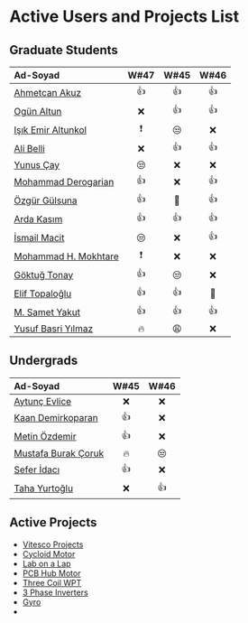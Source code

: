 # Active Users and Projects List


## Graduate Students

|      Ad-Soyad    | W#47| W#45| W#46|
|:-----------------|:----:|:----:|:----:|
| [Ahmetcan Akuz](https://github.com/ahmetcan-akuz)    | :+1: | :+1: | :+1: |
| [Ogün Altun](https://github.com/ogunaltun)     | :x:| :+1: | :+1: |
| [Işık Emir Altunkol](https://github.com/emir-altunkol)  |:exclamation:  | :unamused: | :x: |
| [Ali Belli](https://github.com/alibelli)    | :x: | :+1: | :+1: |
| [Yunus Çay](https://github.com/cayunus)    | :unamused:| :x: | :x: |
| [Mohammad Derogarian](https://github.com/MDerogarian)    | :+1:| :x: | :+1: |
| [Özgür Gülsuna](https://github.com/ozgurgulsuna)    | :+1:| :clap: | :+1: |
| [Arda Kasım](https://github.com/ardakasim)    | :+1: | :+1: | :+1: |
| [İsmail Macit](https://github.com/ismailmacit)    | :unamused:| :x: | :+1: |
| [Mohammad H. Mokhtare](https://github.com/Mohammad-M93)    |:exclamation:| :x: | :x: |
| [Göktuğ Tonay](https://github.com/Gktut)    | :+1: | :unamused: | :x: |
| [Elif Topaloğlu](https://github.com/eliftplgl)    | :+1:| :+1: | :clap: |
| [M. Samet Yakut](https://github.com/sametyakut)   | :+1: | :+1: | :+1: |
| [Yusuf Basri Yılmaz](https://github.com/yusufbyilmaz)   | :fire: | :weary: | :x: |


## Undergrads

|      Ad-Soyad    | W#45| W#46|
|:-----------------|:----:|:----:|
| [Aytunç Evlice](https://github.com/aytunc-evlice)    | :x: | :x: | :x: |
| [Kaan Demirkoparan](https://github.com/KaanDemirkoparan)  | :+1: | :x: | :x: |
| [Metin Özdemir](https://github.com/metinozdemir01)    | :+1:| :x: | :+1: |
| [Mustafa Burak Çoruk](https://github.com/MustafaBurakCORUK)    | :fire:| :unamused: | :clap: |
| [Sefer İdacı](https://github.com/seferidaci)    | :+1: | :x: | :clap: |
| [Taha Yurtoğlu](https://github.com/tahayurtoglu)    | :x:| :+1: | :+1: |


## Active Projects

- [Vitesco Projects](https://github.com/odtu/VITESCO-METU)
- [Cycloid Motor](https://github.com/odtu/Cycloid-Integrated-Robotic-Actuator)
- [Lab on a Lap](https://github.com/odtu/lab-on-a-lap)
- [PCB Hub Motor](https://github.com/odtu/PCB-Hub-Motor)
- [Three Coil WPT](https://github.com/odtu/Three-Coil-Concurrent-WPT)
- [3 Phase Inverters](https://github.com/ahmetcan-akuz/3-Phase-Inverters)
- [Gyro](https://github.com/sametyakut/Roketsan-Gyro)
- []()

